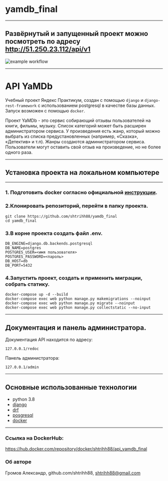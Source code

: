 # yamdb_final

***
## Развёрнутый и запущенный проект можно посмотреть по адресу http://51.250.23.112/api/v1
![example workflow](https://github.com/shtrihh88/yamdb_final/actions/workflows/yamdb_workflow.yml/badge.svg)

***

# API YaMDb
Учебный проект Яндекс Практикум, создан с помощью `django` и 
`django-rest-framework` с использованием postgresql в качестве
базы данных. Запуск возможен с помощью `docker`.

Проект YaMDb - это сервис собирающий отзывы пользователей
на книги, фильмы, музыку. Список категорий может быть расширен
администратором сервиса. У произведения есть жанр,
который можно выбрать из списка предустановленных
(например, «Сказка», «Детектив» и т.п).
Жанры создаются администратором сервиса.
Пользователи могут оставить свой отзыв на произведение,
но не более одного раза.

***

## Установка проекта на локальном компьютере

***

### 1. Подготовить docker согласно официальной [инструкции](https://docs.docker.com/engine/install/).

### 2.Клонировать репозиторий, перейти в папку проекта.
```
git clone https://github.com/shtrihh88/yamdb_final
cd yamdb_final
```

### 3.В корне проекта создать файл .env.
```
DB_ENGINE=django.db.backends.postgresql
DB_NAME=postgres
POSTGRES_USER=<имя пользователя>
POSTGRES_PASSWORD=<пароль>
DB_HOST=db
DB_PORT=5432
```

### 4.Запустить проект, создать и применить миграции, собрать статику.
```
docker-compose up -d --build
docker-compose exec web python manage.py makemigrations --noinput
docker-compose exec web python manage.py migrate --noinput
docker-compose exec web python manage.py collectstatic --no-input
```

***

## Документация и панель администратора.
Документация API находится по адресу:
```
127.0.0.1/redoc
```
Панель администратора:
```
127.0.0.1/admin
```

***

## Основные использованные технологии
* python 3.8
* [django](https://www.djangoproject.com/)
* [drf](https://www.django-rest-framework.org/)
* [posgresql](https://www.postgresql.org/)
* [docker](https://www.docker.com/)

***

### Ссылка на DockerHub:
https://hub.docker.com/repository/docker/shtrihh88/api_yamdb_final

### Об авторе
Громов Александр, github.com/shtrihh88, shtrihh88@gmail.com